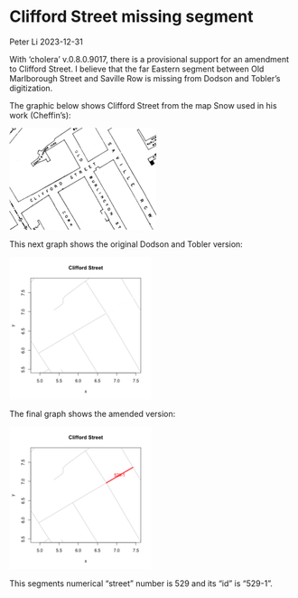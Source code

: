 Clifford Street missing segment
================
Peter Li
2023-12-31

With ‘cholera’ v.0.8.0.9017, there is a provisional support for an
amendment to Clifford Street. I believe that the far Eastern segment
between Old Marlborough Street and Saville Row is missing from Dodson
and Tobler’s digitization.

The graphic below shows Clifford Street from the map Snow used in his
work (Cheffin’s):

![](clifford.png)

This next graph shows the original Dodson and Tobler version:

<img src="clifford_files/figure-gfm/dodson_tobler-1.png" width="50%" />

The final graph shows the amended version:

<img src="clifford_files/figure-gfm/dodson_tobler_amended-1.png" width="50%" />

This segments numerical “street” number is 529 and its “id” is “529-1”.
